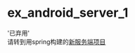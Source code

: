 # ex_android_server_1  
'已弃用'  
请转到用spring构建的[新服务端项目](https://github.com/imjasming/ex-android-server-new-spring)
